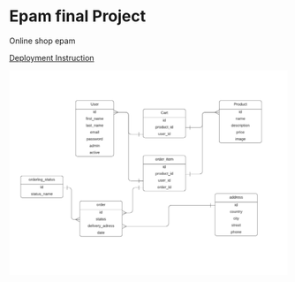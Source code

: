 <h1>Epam final Project</h1>
Online shop epam

[Deployment Instruction](deploymentInstruction.md) 

![image info](er_diagram.png) 